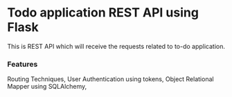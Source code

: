 # Todo application REST API using Flask
  This is REST API which will receive the requests related to to-do application.
 
### Features
  Routing Techniques,
  User Authentication using tokens,
  Object Relational Mapper using SQLAlchemy,
